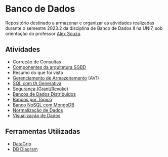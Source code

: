 # Banco de Dados
Repositório destinado a armazenar e organizar as atividades realizadas durante o semestre 2023.2 da disciplina de Banco de Dados II na UNI7, sob orientação do professor [Alex Souza](https://github.com/aasouzaconsult).

## Atividades
- Correção de Consultas
- [Componentes da arquitetura SGBD](componentes-arquitetura-sgbd/README.md)
- Resumo do que foi visto
- [Gerenciamento de Armazenamento](gerenciamento-de-armazenamento/README.md) (AV1)
- [SQL com IA Generativa](sql-com-ia/README.md)
- [Segurança (Grant/Revoke)](seguranca/README.md)
- [Bancos de Dados Distribuídos](bancos-de-dados-distribuidos/README.md)
- [Bancos por Tópico](bancos-por-topico/README.md)
- [Banco NoSQL com MongoDB](nosql-com-mongodb/README.md)
- [Normalização de Dados](normalizacao-de-dados/README.md)
- [Visualização de Dados](visualizacao-de-dados/README.md)

## Ferramentas Utilizadas
- [DataGrip](https://www.jetbrains.com/pt-br/datagrip/)
- [DB Diagram](https://dbdiagram.io/)
